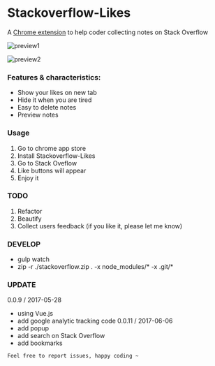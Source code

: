 # Stackoverflow-Likes
A <a href="https://chrome.google.com/webstore/detail/stackoverflow-likes/aajeclgjifmdgancolheofdpabgkaemc?hl=zh-TW" target="_blank">Chrome extension</a> to help coder collecting notes on Stack Overflow

![preview1](http://i.imgur.com/YKRVy7K.png)

![preview2](http://i.imgur.com/eEV1b3D.png)

### Features & characteristics:
* Show your likes on new tab
* Hide it when you are tired
* Easy to delete notes
* Preview notes

### Usage
1. Go to chrome app store 
2. Install Stackoverflow-Likes
3. Go to Stack Oveflow
4. Like buttons will appear
5. Enjoy it

### TODO
1. Refactor
2. Beautify
3. Collect users feedback (if you like it, please let me know)

### DEVELOP
* gulp watch
* zip -r ./stackoverflow.zip . -x node_modules/\* -x .git/\*

### UPDATE
0.0.9  / 2017-05-28
  * using Vue.js
  * add google analytic tracking code
0.0.11 / 2017-06-06
  * add popup
  * add search on Stack Overflow
  * add bookmarks
```
Feel free to report issues, happy coding ~
